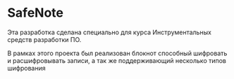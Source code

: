 # SafeNote
Эта разработка сделана специально для курса Инструментальных средств разработки ПО.

В рамках этого проекта был реализован блокнот способный шифровать и расшифровывать записи, а так же поддерживающий несколько типов шифрования